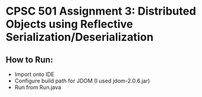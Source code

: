 # CPSC 501 Assignment 3: Distributed Objects using Reflective Serialization/Deserialization

## How to Run:
* Import onto IDE 
* Configure build path for JDOM (I used jdom-2.0.6.jar)
* Run from Run.java


